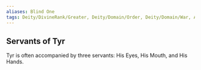 ```yaml
---
aliases: Blind One
tags: Deity/DivineRank/Greater, Deity/Domain/Order, Deity/Domain/War, Alignment/LG, Faction/TwelvePowers
---
```

## Servants of Tyr
Tyr is often accompanied by three servants: His Eyes, His Mouth, and His Hands.